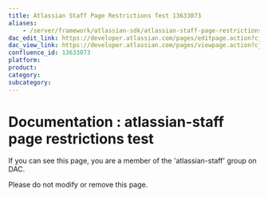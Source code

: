 ```yaml
---
title: Atlassian Staff Page Restrictions Test 13633073
aliases:
    - /server/framework/atlassian-sdk/atlassian-staff-page-restrictions-test-13633073.html
dac_edit_link: https://developer.atlassian.com/pages/editpage.action?cjm=wozere&pageId=13633073
dac_view_link: https://developer.atlassian.com/pages/viewpage.action?cjm=wozere&pageId=13633073
confluence_id: 13633073
platform:
product:
category:
subcategory:
---
```

# Documentation : atlassian-staff page restrictions test

If you can see this page, you are a member of the 'atlassian-staff' group on DAC.

Please do not modify or remove this page.
















































































































































































































































































































